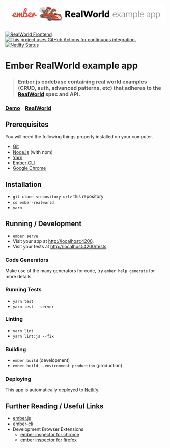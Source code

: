 # ![Ember.js Example App](logo.png)

[![RealWorld Frontend](https://img.shields.io/badge/realworld-frontend-%23783578.svg)](http://realworld.io)
[![This project uses GitHub Actions for continuous integration.](https://github.com/gothinkster/ember-realworld/workflows/CI/badge.svg)](https://github.com/gothinkster/ember-realworld/actions?query=workflow%3ACI)
[![Netlify Status](https://api.netlify.com/api/v1/badges/d113b25f-ae1c-41b1-8bff-0bfa0b9ac594/deploy-status)](https://app.netlify.com/sites/ember-realworld/deploys)

# Ember RealWorld example app

> ### Ember.js codebase containing real world examples (CRUD, auth, advanced patterns, etc) that adheres to the [RealWorld](https://github.com/gothinkster/realworld-example-apps) spec and API.

### [Demo](https://ember-realworld.netlify.com/)&nbsp;&nbsp;&nbsp;&nbsp;[RealWorld](https://github.com/gothinkster/realworld)

## Prerequisites

You will need the following things properly installed on your computer.

- [Git](https://git-scm.com/)
- [Node.js](https://nodejs.org/) (with npm)
- [Yarn](https://yarnpkg.com/)
- [Ember CLI](https://ember-cli.com/)
- [Google Chrome](https://google.com/chrome/)

## Installation

- `git clone <repository-url>` this repository
- `cd ember-realworld`
- `yarn`

## Running / Development

- `ember serve`
- Visit your app at [http://localhost:4200](http://localhost:4200).
- Visit your tests at [http://localhost:4200/tests](http://localhost:4200/tests).

### Code Generators

Make use of the many generators for code, try `ember help generate` for more details

### Running Tests

- `yarn test`
- `yarn test --server`

### Linting

- `yarn lint`
- `yarn lint:js --fix`

### Building

- `ember build` (development)
- `ember build --environment production` (production)

### Deploying

This app is automatically deployed to [Netlify](https://www.netlify.com/).

## Further Reading / Useful Links

- [ember.js](https://emberjs.com/)
- [ember-cli](https://ember-cli.com/)
- Development Browser Extensions
  - [ember inspector for chrome](https://chrome.google.com/webstore/detail/ember-inspector/bmdblncegkenkacieihfhpjfppoconhi)
  - [ember inspector for firefox](https://addons.mozilla.org/en-US/firefox/addon/ember-inspector/)
